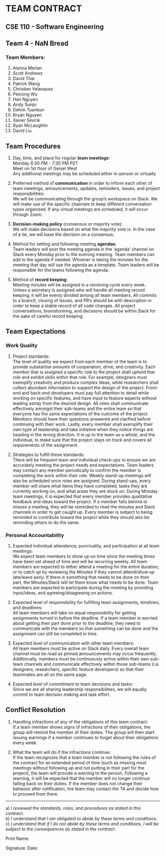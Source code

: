 # TEAM CONTRACT
## CSE 110 - Software Engineering
## Team 4 - NaN Bread

### Team Members:
1. Alanna Merlan
2. Scott Andrews
3. David Thai
4. Patrick Wang
5. Christian Velasquez
6. Peicong Wu
7. Han Nguyen				
8. Andy Sunjic
9. Delvin Tuankun
10. Bryan Nguyen
11. Xavier Sevcik
12. Ryan McLaughlin
13. David Liu

## Team Procedures
1. Day, time, and place for regular **team meetings**:<br/>
Monday 6:30 PM - 7:30 PM PST<br/>
Meet on 1st floor of Geisel West<br/>
Any additional meetings may be scheduled either in-person or virtually 

1. Preferred method of **communication** in order to inform each other of team meetings, announcements, updates, reminders, issues, and project responsibilities: <br/>
We will be communicating through the group’s workspace on Slack. We will make use of the specific channels to keep different conversation types organized. If any virtual meetings are scheduled, it will occur through Zoom.

3. **Decision-making policy** (consensus or majority vote): <br/>
We will make decisions based on what the majority vote is. In the case of a tie, we will base the decision on a consensus.

4. Method for setting and following meeting **agendas**: <br/>
Team leaders will post the meeting agenda in the ‘agenda’ channel on Slack every Monday prior to the evening meeting. Team members can add to the agenda if needed. Whoever is taking the minutes for the meeting that day will use the agenda as a template. Team leaders will be responsible for the teams following the agenda.

5. Method of **record keeping**: <br/>
Meeting minutes will be assigned in a revolving cycle every week. Unless a secretary is assigned who will handle all meeting record keeping, it will be evenly divided among all team members. 
All commits to a branch, closing of issues, and PR’s should be with description in order to keep a stable record of all code changes. 
All project conversations, brainstorming, and decisions should be within Slack for the sake of careful record keeping. 

## Team Expectations

### Work Quality
1. Project standards: <br/>
The level of quality we expect from each member of the team is to provide substantial amounts of cooperation, drive, and creativity. Each member that is assigned a specific role to the project shall uphold that role and exhibit skills within that role. For example, designers must exemplify creativity and produce complex ideas, while researchers shall collect abundant information to support the design of the project. Front-end and back-end developers must pay full attention to detail while working on specific features, and have input to feature aspects without leading astray from the desired design. All roles shall communicate effectively amongst their sub-teams and the entire team so that everyone has the same expectations of the outcome of the project. Members should have their questions answered and clarified before continuing with their work. Lastly, every member shall exemplify their own type of leadership and take initiative when they notice things are heading in the wrong direction. It is up to the team as a whole, and the individual, to make sure that the project stays on track and covers all requirements of the assignment.

2. Strategies to fulfill these standards: <br/>
There will be frequent team and individual check-ups to ensure we are accurately meeting the project needs and expectations. Team leaders may contact any member periodically to confirm the member is completing the work within their role. Weekly stand-up meetings will also be scheduled once roles are assigned. During stand-ups, every member will share what items they have completed, tasks they are currently working on, and what areas they are stuck on. During Monday team meetings, it is expected that every member provides qualitative feedback and ideas toward the project. If a member falls behind or misses a meeting, they will be reminded to read the minutes and Slack channels in order to get caught up. Every member is subject to being reminded to contribute toward the project while they should also be reminding others to do the same.

### Personal Accountability
1. Expected individual attendance, punctuality, and participation at all team meetings: <br/>
We expect team members to show up on time since the meeting times have been set ahead of time and will be recurring weekly. All team members are expected to either attend a meeting for the entire duration, or to catch up by reviewing the Minutes if they cannot attend/show up late/leave early. If there is something that needs to be done on their part, the Minutes/Slack will let them know what needs to be done. Team members are expected to participate during the meeting by providing input/ideas, and agreeing/disagreeing on actions.

2. Expected level of responsibility for fulfilling team assignments, timelines, and deadlines: <br/>
All team members will take on equal responsibility for getting assignments turned in before the deadline. If a team member is worried about getting their part done prior to the deadline, they need to communicate with the members so that something can be done and the assignment can still be completed in time. 

3. Expected level of communication with other team members: <br/>
All team members must be active on Slack daily. Every overall team channel must be read as pinned announcements may occur frequently. Additionally, members must be continuously active within their own sub-team channels and communicate effectively within those sub-teams (i.e. designers, researchers, specific feature developers) so that their teammates are all on the same page.

4.  Expected level of commitment to team decisions and tasks: <br/>
Since we are all sharing leadership responsibilities, we will equally commit to team decision making and task effort.

## Conflict Resolution
1. Handling infractions of any of the obligations of this team contract: <br/>
If a team member shows signs of infractions of their obligations, the group will remind the member of their duties. The group will then start issuing warnings if a member continues to forget about their obligations every week.

2. What the team will do if the infractions continue: <br/>
If the team recognizes that a team member is not following the rules of the contract for an extended period of time (such as missing most meetings without following up and not putting in their part for the project), the team will provide a warning to the person. Following a warning, it will be expected that the member will no longer continue falling back on their duties. If the member does not change their behavior after notification, the team may contact the TA and decide how to proceed from there. 


***************************************************************************

a) *I reviewed the standards, roles, and procedures as stated in this contract.* <br/>
b) *I understand that I am obligated to abide by these terms and conditions.* <br/>
c) *I understand that if I do not abide by these terms and conditions, I will be subject to the consequences as stated in the contract.* <br/>
 

Print Name: 

Signature:                                                     Date:
